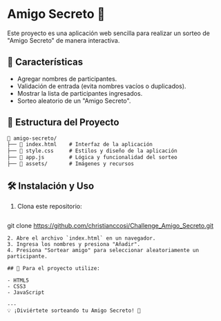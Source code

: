 <h1> Amigo Secreto 🎁 </h1> 

Este proyecto es una aplicación web sencilla para realizar un sorteo de "Amigo Secreto" de manera interactiva.

## 🚀 Características

- Agregar nombres de participantes.
- Validación de entrada (evita nombres vacíos o duplicados).
- Mostrar la lista de participantes ingresados.
- Sorteo aleatorio de un "Amigo Secreto".

## 📂 Estructura del Proyecto

```md
📁 amigo-secreto/
├── 📄 index.html    # Interfaz de la aplicación
├── 🎨 style.css     # Estilos y diseño de la aplicación
├── 📜 app.js        # Lógica y funcionalidad del sorteo
├── 📁 assets/       # Imágenes y recursos
```

## 🛠️ Instalación y Uso

1. Clona este repositorio:
   ```bash
git clone https://github.com/christianccosi/Challenge_Amigo_Secreto.git
   ```
2. Abre el archivo `index.html` en un navegador.
3. Ingresa los nombres y presiona "Añadir".
4. Presiona "Sortear amigo" para seleccionar aleatoriamente un participante.

## 🎯 Para el proyecto utilize:

- HTML5
- CSS3
- JavaScript

---
💡 ¡Diviértete sorteando tu Amigo Secreto! 🎉


